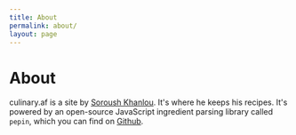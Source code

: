 ```yaml
---
title: About
permalink: about/
layout: page
---
```

# About

culinary.af is a site by [Soroush Khanlou](http://khanlou.com). It's where he keeps his recipes. It's powered by an open-source JavaScript ingredient parsing library called `pepin`, which you can find on [Github](http://github.com/khanlou/pepin).


